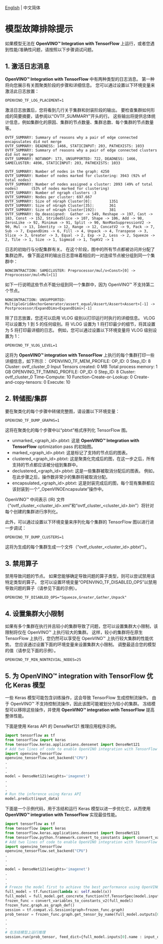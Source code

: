 [English](./TROUBLESHOOTING.md) | 中文简体
# 模型故障排除提示
如果模型无法在 **OpenVINO™ Integration with TensorFlow** 上运行，或者您遇到性能/准确性问题，请按照以下步骤调试问题。

## 1. 激活日志消息

**OpenVINO™ Integration with TensorFlow** 中有两种类型的日志消息。 第一种将向您展示有关图聚类阶段的步骤和详细信息。 您可以通过设置以下环境变量来激活此日志放置：

    OPENVINO_TF_LOG_PLACEMENT=1

激活日志放置后，您将看到几行关于集群和封装阶段的输出。 要检查集群如何形成的简要摘要，请参阅以“OVTF_SUMMARY”开头的行。 这些输出将提供总体统计信息，例如集群化的原因、集群的节点数量、集群总数、每个集群的节点数量等。

```
OVTF_SUMMARY: Summary of reasons why a pair of edge connected encapsulates did not merge
OVTF_SUMMARY: DEADNESS: 1466, STATICINPUT: 203, PATHEXISTS: 1033
OVTF_SUMMARY: Summary of reasons why a pair of edge connected clusters did not merge
OVTF_SUMMARY: NOTANOP: 173, UNSUPPORTED: 722, DEADNESS: 1466, SAMECLUSTER: 4896, STATICINPUT: 203, PATHEXISTS: 1033

OVTF_SUMMARY: Number of nodes in the graph: 4250
OVTF_SUMMARY: Number of nodes marked for clustering: 3943 (92% of total nodes)
OVTF_SUMMARY: Number of nodes assigned a cluster: 2093 (49% of total nodes)      (53% of nodes marked for clustering) 
OVTF_SUMMARY: Number of ngraph clusters :3
OVTF_SUMMARY: Nodes per cluster: 697.667
OVTF_SUMMARY: Size of nGraph Cluster[0]:        1351
OVTF_SUMMARY: Size of nGraph Cluster[35]:       361
OVTF_SUMMARY: Size of nGraph Cluster[192]:      381
OVTF_SUMMARY: Op_deassigned:  Gather -> 549, Reshape -> 197, Cast -> 183, Const -> 152, StridedSlice -> 107, Shape -> 106, Add -> 98, ZerosLike -> 92, Minimum -> 91, Split -> 90, NonMaxSuppressionV2 -> 90, Mul -> 13, Identity -> 12, Range -> 12, ConcatV2 -> 9, Pack -> 7, Sub -> 7, ExpandDims -> 6, Fill -> 4, Unpack -> 4, Transpose -> 3, Slice -> 3, Greater -> 3, Equal -> 2, Exp -> 2, Less -> 2, Squeeze -> 2, Tile -> 1, Size -> 1, Sigmoid -> 1, TopKV2 -> 1
```

日志的初始行与分配集群有关。 在这个阶段，图中的所有节点都被访问并分配了集群边界。 像下面这样的输出日志意味着相应的一对连续节点被分组到同一个集群中：

    NONCONTRACTION: SAMECLUSTER: Preprocessor/mul/x<Const>[0] -> Preprocessor/mul<Mul>[1]

如下一行说明这些节点不能分组到同一个集群中，因为 OpenVINO™ 不支持第二个节点。

    NONCONTRACTION: UNSUPPORTED: MultipleGridAnchorGenerator/assert_equal/Assert/Assert<Assert>[-1] -> Postprocessor/ExpandDims<ExpandDims>[-1]

除了日志放置，您还可以启用 VLOG 级别以打印运行时执行的详细信息。 VLOG 可以设置为 1 到 5 的任何级别。将 VLOG 设置为 1 将打印最少的细节，将其设置为 5 将打印最详细的日志。 例如，您可以通过设置以下环境变量将 VLOG 级别设置为 1：

    OPENVINO_TF_VLOG_LEVEL=1

这将为 **OpenVINO™ integration with TensorFlow** 上执行的每个集群打印一些详细信息，如下所示：
    OPENVINO_TF_MEM_PROFILE:  OP_ID: 0 Step_ID: 8 Cluster: ovtf_cluster_0 Input Tensors created: 0 MB Total process memory: 1 GB
    OPENVINO_TF_TIMING_PROFILE: OP_ID: 0 Step_ID: 8 Cluster: ovtf_cluster_0 Time-Compute: 10 Function-Create-or-Lookup: 0 Create-and-copy-tensors: 0 Execute: 10

## 2. 转储图/集群

要在聚类化的每个步骤中转储完整图，请设置以下环境变量：

    OPENVINO_TF_DUMP_GRAPHS=1

这将在聚类化的每个步骤中以“pbtxt”格式序列化 TensorFlow 图。

- unmarked_<graph_id>.pbtxt: 这是 **OpenVINO™ Integration with TensorFlow** optimization pass 的初始图。
- marked_<graph_id>.pbtxt: 这是标记了支持的节点后的图表。
- clustered_<graph_id>.pbtxt: 这是聚类化完成后的图，在这一步之后，所有支持的节点都应该被分组到集群中。
- declustered_<graph_id>.pbtxt: 这是一些集群被取消分配后的图表。 例如，在此步骤之后，操作数非常少的集群将被取消分配。
- encapsulated_<graph_id>.pbtxt: 这是封装完成后的图，每个现有集群都应该封装到一个“_OpenVINOEncapsulate”操作中。

OpenVINO™ 中间表示 (IR) 文件（“ovtf_cluster_<cluster_id>.xml”和“ovtf_cluster_<cluster_id>.bin”）将针对每个创建的集群进行序列化。

此外，可以通过设置以下环境变量来序列化每个集群的 TensorFlow 图以进行进一步调试：

    OPENVINO_TF_DUMP_CLUSTERS=1

这将为生成的每个集群生成一个文件（“ovtf_cluster_<cluster_id>.pbtxt”）。



## 3. 禁用算子
禁用导致问题的节点。 如果您能够确定导致问题的算子类型，则可以尝试禁用该特定类型的算子。 您可以设置环境变量“OPENVINO_TF_DISABLED_OPS”以禁用导致问题的算子（请参见下面的示例）。

    OPENVINO_TF_DISABLED_OPS="Squeeze,Greater,Gather,Unpack"

## 4. 设置集群大小限制
如果有多个集群在执行并且较小的集群导致了问题，您可以设置集群大小限制，该限制将仅在 OpenVINO™ 上执行较大的集群。 这样，较小的集群将在原生 TensorFlow 上执行，您仍然可以享受在 OpenVINO™ 上执行较大集群的性能优势。 您应该通过设置下面的环境变量来设置集群大小限制。 调整最适合您的模型的值（请参见下面的示例）。

    OPENVINO_TF_MIN_NONTRIVIAL_NODES=25

## 5. 为 OpenVINO™ integration with TensorFlow 优化 Keras 模型

一些 Keras 模型可能包含训练操作，这会导致 TensorFlow 生成控制流操作。 由于 OpenVINO™ 不支持控制流操作，因此该图可能被划分为较小的集群。 冻结模型可以移除这些操作，并使用 **OpenVINO™ integration with TensorFlow** 提高整体性能。

下面是使用 Keras API 的 DenseNet121 推理应用程序示例。

```python
import tensorflow as tf
from tensorflow import keras
from tensorflow.keras.applications.densenet import DenseNet121
# Add two lines of code to enable OpenVINO integration with TensorFlow
import openvino_tensorflow
openvino_tensorflow.set_backend("CPU")
.
.
.
model = DenseNet121(weights='imagenet')
.
.
.
# Run the inference using Keras API    
model.predict(input_data)
```

下面是一个示例代码，用于冻结和运行 Keras 模型以进一步优化它，从而使用 **OpenVINO™ integration with TensorFlow** 实现最佳性能。

```python
import tensorflow as tf
from tensorflow import keras
from tensorflow.keras.applications.densenet import DenseNet121
from tensorflow.python.framework.convert_to_constants import convert_variables_to_constants_v2
# Add two lines of code to enable OpenVINO integration with TensorFlow
import openvino_tensorflow
openvino_tensorflow.set_backend("CPU")
.
.
.
model = DenseNet121(weights='imagenet')
.
.
.
# Freeze the model first to achieve the best performance using OpenVINO integration with TensorFlow    
full_model = tf.function(lambda x: self.model(x))
full_model = full_model.get_concrete_function(tf.TensorSpec(model.inputs[0].shape, model.inputs[0].dtype, name=model.inputs[0].name))
frozen_func = convert_variables_to_constants_v2(full_model)
frozen_func.graph.as_graph_def()
session = tf.compat.v1.Session(graph=frozen_func.graph)
prob_tensor = frozen_func.graph.get_tensor_by_name(full_model.outputs[0].name)
.
.
.
# 在冻结模型上运行推理
session.run(prob_tensor, feed_dict={full_model.inputs[0].name : input_data})
```
